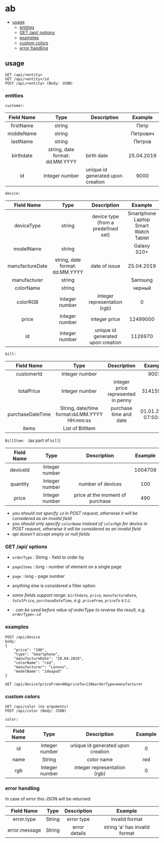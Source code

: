 # ab

* [usage](#usage)
    + [entities](#entities)
    + [GET /api/<entity> options](#get--api--entity--options)
    + [examples](#examples)
    + [custom colors](#custom-colors)
    + [error handling](#error-handling)

## usage

```
GET /api/<entity>
GET /api/<entity>/id
POST /api/<entity> (Body: JSON)
```
### entities

`customer: `

| Field Name | Type                            | Description                       |   Example  |
|:----------:|:-------------------------------:|-----------------------------------|:----------:|
|  firstName | string                          |                        |    Петр    |
| middleName | string                          |                        |  Петрович  |
|  lastName  | string                          |                        |   Петров   |
|  birthdate | string, date format: dd.MM.YYYY | birth date             | 25.04.2019 |
|     id     | Integer number                  | unique id generated upon creation |    9000    |

`device: `

|    Field Name   |               Type              |             Description             |                Example                |
|:---------------:|:-------------------------------:|:-----------------------------------:|:-------------------------------------:|
|    deviceType   |              string             | device type (from a predefined set) | Smartphone Laptop Smart Watch Tablet  |
|    modelName    |              string             |                                     |              Galaxy S10+              |
| manufactureDate | string, date format: dd.MM.YYYY | date of issue                       |               25.04.2019              |
|   manufacturer  |              string             |                                     |                Samsung                |
|    colorName    |              string             |                                     |                 черный                |
|     colorRGB    |          Integer number         | integer representation (rgb)        |                   0                   |
|      price      |          Integer number         | integer price                       |                12499000               |
|        id       |          Integer number         | unique id generated upon creation   |                1126970                |

`bill: `

|    Field Name    |                     Type                     |             Description            |       Example       |
|:----------------:|:--------------------------------------------:|:----------------------------------:|:-------------------:|
|    customerId    |                Integer number                |                                    |        9001         |
|    totalPrice    |                Integer number                | integer price represented in penny |       31415926      |
| purchaseDateTime | String, date/time format:dd.MM.YYYY HH:mm:ss | purchase time and date             | 01.01.2019 07:50:22 |
|       items      |               List of BillItem               |                                    |                     |


`BillItem: ` (as part of `bill`)

| Field Name |      Type      |           Description           | Example |
|:----------:|:--------------:|:-------------------------------:|:-------:|
|  deviceId  | Integer number |                                 | 1004709 |
|  quantity  | Integer number | number of devices               |   100   |
|    price   | Integer number | price at the moment of purchase |   490   |

* *you should not specify `id` in POST request, otherwise it will be considered as an invalid field*
* *you should only specify `colorName` instead of `colorRgb` for device in POST request, otherwise it will be considered as an invalid field*
* *api doesn't accept empty or null fields*

### GET /api/<entity> options
* `orderType` : String - field to order by
* `pageItems` : long - number of element on a single page
* `page` : long - page number
* anything else is considered a filter option

* *some fields support range: `birthdate`, `price`, `manufactureDate`, `totalPrice`, `purchaseDateTime`, e.g. `priceFrom`, `priceTo` e.t.c.*
* *`-` can be used before value of orderType to reverse the result, e.g. `orderType=-id`*

### examples

```
POST /api/device
body:
{
 	"price": "100",
  	"type": "Smartphone",
  	"manufactureDate": "28.04.2019",
  	"colorName": "red",
  	"manufacturer": "Lenovo",
  	"modelName": "ideapod"
}

GET /api/device?priceFrom=90&priceTo=110&orderType=manufacturer
```

### custom colors
```
GET /api/color (no arguments)
POST /api/color (Body: JSON)
```

`color: `

| Field Name |      Type      |            Description            | Example |
|:----------:|:--------------:|:---------------------------------:|:-------:|
|     id     | Integer number | unique id generated upon creation |    0    |
|    name    |     String     | color name                        |   red   |
|     rgb    | Integer number | integer representation (rgb)      |    0    |



### error handling

In case of error this JSON will be returned:

|   Field Name  |  Type  |  Description  |     Example     |
|:-------------:|:------:|:-------------:|:---------------:|
|   error.type  | String | error type    |  invalid format  |
| error.message | String | error details | string 'a' has invalid format |